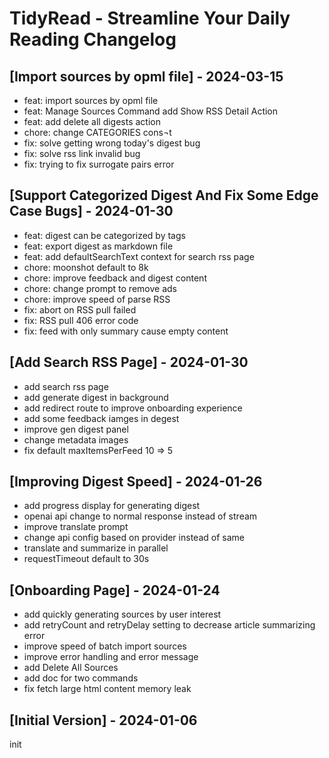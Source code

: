 # TidyRead - Streamline Your Daily Reading Changelog

## \[Import sources by opml file\] - 2024-03-15

* feat: import sources by opml file
* feat: Manage Sources Command add Show RSS Detail Action
* feat: add delete all digests action
* chore: change CATEGORIES cons¬t
* fix: solve getting wrong today's digest bug
* fix: solve rss link invalid bug
* fix: trying to fix surrogate pairs error

## \[Support Categorized Digest And Fix Some Edge Case Bugs\] - 2024-01-30

* feat: digest can be categorized by tags
* feat: export digest as markdown file
* feat: add defaultSearchText context for search rss page
* chore: moonshot default to 8k
* chore: improve feedback and digest content
* chore: change prompt to remove ads
* chore: improve speed of parse RSS
* fix: abort on RSS pull failed
* fix: RSS pull 406 error code
* fix: feed with only summary cause empty content

## \[Add Search RSS Page\] - 2024-01-30

* add search rss page
* add generate digest in background
* add redirect route to improve onboarding experience
* add some feedback iamges in degest
* improve gen digest panel
* change metadata images
* fix default maxItemsPerFeed 10 => 5


## \[Improving Digest Speed\] - 2024-01-26

* add progress display for generating digest
* openai api change to normal response instead of stream
* improve translate prompt
* change api config based on provider instead of same
* translate and summarize in parallel
* requestTimeout default to 30s

## \[Onboarding Page\] - 2024-01-24

* add quickly generating sources by user interest
* add retryCount and retryDelay setting to decrease article summarizing error
* improve speed of batch import sources
* improve error handling and error message
* add Delete All Sources
* add doc for two commands
* fix fetch large html content memory leak

## \[Initial Version\] - 2024-01-06

init